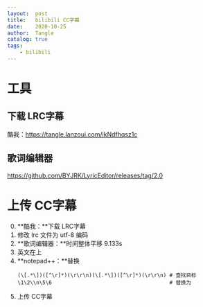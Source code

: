 ```yaml
---
layout:  post
title:   bilibili CC字幕
date:    2020-10-25
author:  Tangle
catalog: true
tags:
    - bilibili
---
```


# 工具

## 下载 LRC字幕

酷我：<https://tangle.lanzoui.com/ikNdfhqsz1c>

## 歌词编辑器

<https://github.com/BYJRK/LyricEditor/releases/tag/2.0>

# 上传 CC字幕

0. **酷我：**下载 LRC字幕
0. 修改 lrc 文件为 utf-8 编码
0. **歌词编辑器：**时间整体平移 9.133s
0. 英文在上
0. **notepad++：**替换
    ```
    (\[.*\])([^\r]*)(\r\r\n)(\[.*\])([^\r]*)(\r\r\n) # 查找目标
    \1\2\\n\5\6                                      # 替换为
    ```
0. 上传 CC字幕
